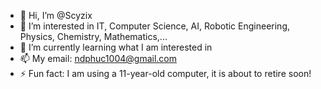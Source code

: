 - 👋 Hi, I’m @Scyzix
- 👀 I’m interested in IT, Computer Science, AI, Robotic Engineering, Physics, Chemistry, Mathematics,...
- 🌱 I’m currently learning what I am interested in
- 📫 My email: ndphuc1004@gmail.com
- ⚡ Fun fact: I am using a 11-year-old computer, it is about to retire soon!
